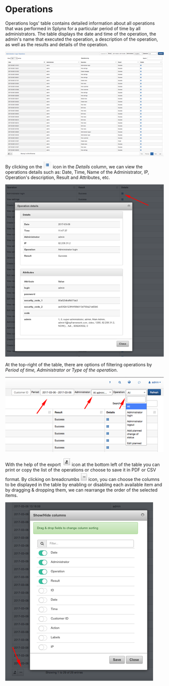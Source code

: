 Operations
==========

Operations logs' table contains detailed information about all operations that was performed in  Splynx for a particular period of time by all administrators. The table displays the date and time of the operation, the admin's name that executed the operation, a description of the operation, as well as the results and details of the operation.

![Operations](operations.png)

 By clicking on the <icon class="image-icon">![ViewIcon1](view_icon1.png)</icon> icon in the *Details* column, we can view the operations details such as: Date, Time, Name of the Administrator, IP, Operation's description, Result and Attributes, etc.

![Details](details.png)

At the top-right of the table, there are options of filtering operations by *Period of time, Administrator or Type of the operation*.

![Filter](filter.png)

With the help of  the export <icon class="image-icon">![ViewIcon2](view_icon2.png)</icon> icon at the bottom left of the table you can print or copy the list of the operations or choose to save it in PDF or CSV format. By clicking on breadcrumbs <icon class="image-icon">![ViewIcon3](view_icon3.png)</icon> icon, you can choose the columns to be displayed in the table by enabling or disabling each available item and by dragging & dropping them, we can rearrange the order of the selected items.

![Show hide columns](show_hide_columns.png)
